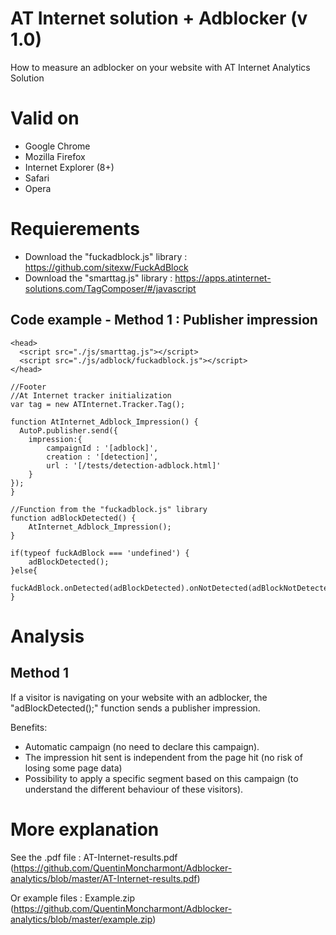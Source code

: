 # AT Internet solution + Adblocker (v 1.0)

How to measure an adblocker on your website with AT Internet Analytics Solution

# Valid on

- Google Chrome
- Mozilla Firefox
- Internet Explorer (8+)
- Safari
- Opera

# Requierements

- Download the "fuckadblock.js" library : https://github.com/sitexw/FuckAdBlock
- Download the "smarttag.js" library : https://apps.atinternet-solutions.com/TagComposer/#/javascript

## Code example - Method 1 : Publisher impression

    <head>
      <script src="./js/smarttag.js"></script>
      <script src="./js/adblock/fuckadblock.js"></script>
    </head>
    
    //Footer
    //At Internet tracker initialization
    var tag = new ATInternet.Tracker.Tag();
    
    function AtInternet_Adblock_Impression() {
      AutoP.publisher.send({
		impression:{
			campaignId : '[adblock]',
			creation : '[detection]',
			url : '[/tests/detection-adblock.html]'
		}
	});
    }
		
    //Function from the "fuckadblock.js" library
    function adBlockDetected() {
        AtInternet_Adblock_Impression();
    }
		
    if(typeof fuckAdBlock === 'undefined') {
        adBlockDetected();
    }else{
        fuckAdBlock.onDetected(adBlockDetected).onNotDetected(adBlockNotDetected);
    }


# Analysis

## Method 1

If a visitor is navigating on your website with an adblocker, the "adBlockDetected();" function sends a publisher impression.

Benefits:
- Automatic campaign (no need to declare this campaign).
- The impression hit sent is independent from the page hit (no risk of losing some page data)
- Possibility to apply a specific segment based on this campaign (to understand the different behaviour of these visitors).


# More explanation

See the .pdf file : AT-Internet-results.pdf (https://github.com/QuentinMoncharmont/Adblocker-analytics/blob/master/AT-Internet-results.pdf)

Or example files : Example.zip (https://github.com/QuentinMoncharmont/Adblocker-analytics/blob/master/example.zip)



